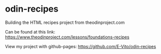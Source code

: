 # odin-recipes

Building the HTML recipes project from theodinproject.com

Can be found at this link: https://www.theodinproject.com/lessons/foundations-recipes

View my project with github-pages: https://github.com/E-Vito/odin-recipes
